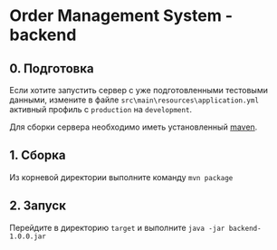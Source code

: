 # Order Management System - backend

## 0. Подготовка
Если хотите запустить сервер с уже подготовленными тестовыми данными, измените в файле `src\main\resources\application.yml` активный профиль с `production` на `development`.

Для сборки сервера необходимо иметь установленный [maven](https://maven.apache.org).

## 1. Сборка
Из корневой директории выполните команду `mvn package`

## 2. Запуск

Перейдите в директорию `target` и выполните `java -jar backend-1.0.0.jar`
